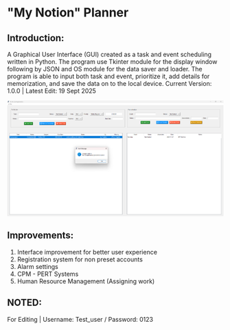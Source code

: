 # "My Notion" Planner

## Introduction:

A Graphical User Interface (GUI) created as a task and event scheduling written in Python. The program use Tkinter module for the display window following by JSON and OS module for the data saver and loader. 
The program is able to input both task and event, prioritize it, add details for memorization, and save the data on to the local device.
Current Version: 1.0.0 | Latest Edit: 19 Sept 2025

![Interface Picture](Interface.png)

## Improvements:

1. Interface improvement for better user experience
2. Registration system for non preset accounts
3. Alarm settings
4. CPM - PERT Systems
5. Human Resource Management (Assigning work)

## NOTED:
For Editing | Username: Test_user / Password: 0123
